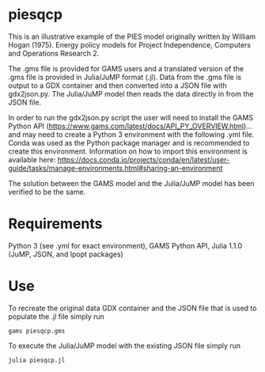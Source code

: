 # piesqcp

This is an illustrative example of the PIES model originally written by William Hogan (1975). Energy policy models for Project Independence, Computers and Operations Research 2.

The .gms file is provided for GAMS users and a translated version of the .gms file is provided in Julia/JuMP format (.jl).  Data from the .gms file is output to a GDX container and then converted into a JSON file with gdx2json.py.  The Julia/JuMP model then reads the data directly in from the JSON file.

In order to run the gdx2json.py script the user will need to install the GAMS Python API (https://www.gams.com/latest/docs/API_PY_OVERVIEW.html)... and may need to create a Python 3 environment with the following .yml file.  Conda was used as the Python package manager and is recommended to create this environment.  Information on how to import this environment is available here: https://docs.conda.io/projects/conda/en/latest/user-guide/tasks/manage-environments.html#sharing-an-environment

The solution between the GAMS model and the Julia/JuMP model has been verified to be the same.


# Requirements
Python 3 (see .yml for exact environment), GAMS Python API, Julia 1.1.0 (JuMP, JSON, and Ipopt packages)


# Use
To recreate the original data GDX container and the JSON file that is used to populate the .jl file simply run
```
gams piesqcp.gms
```

To execute the Julia/JuMP model with the existing JSON file simply run
```
julia piesqcp.jl
```


